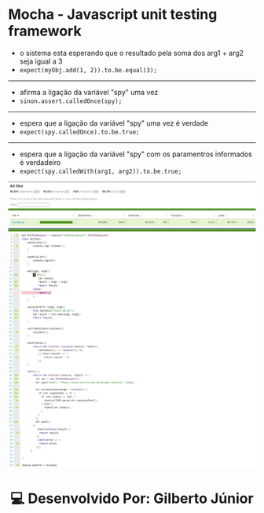 # Mocha - Javascript unit testing framework

- o sistema esta esperando que o resultado pela soma dos arg1 + arg2 seja igual a 3
- `expect(myObj.add(1, 2)).to.be.equal(3);`

<hr>

- afirma a ligação da variável "spy" uma vez
- `sinon.assert.calledOnce(spy);`

<hr>

- espera que a ligação da variável "spy" uma vez é verdade
- `expect(spy.calledOnce).to.be.true;`

<hr>

- espera que a ligação da variável "spy" com os paramentros informados é verdadeiro
- `expect(spy.calledWith(arg1, arg2)).to.be.true;`


<p align="center">
<img src="./src/assert/screen-1.png" width="auto">
<img src="./src/assert/screen-2.png" width="auto">
</p>

<h1 align="center">💻 Desenvolvido Por: Gilberto Júnior</h1>
